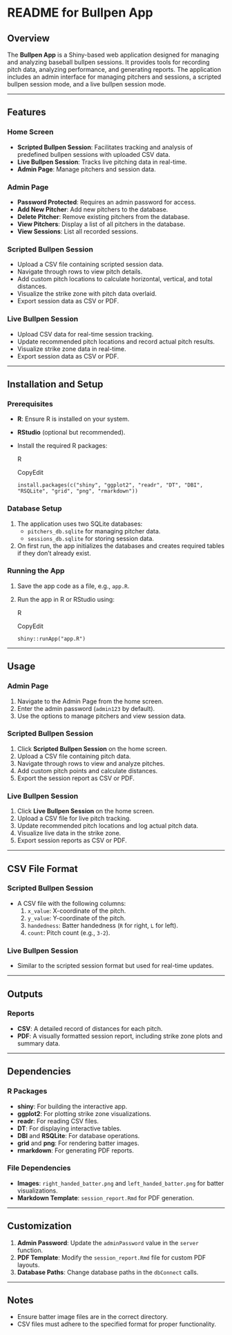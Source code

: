 ﻿# README for Bullpen App

## Overview

The **Bullpen App** is a Shiny-based web application designed for managing and analyzing baseball bullpen sessions. It provides tools for recording pitch data, analyzing performance, and generating reports. The application includes an admin interface for managing pitchers and sessions, a scripted bullpen session mode, and a live bullpen session mode.

----------

## Features

### Home Screen

-   **Scripted Bullpen Session**: Facilitates tracking and analysis of predefined bullpen sessions with uploaded CSV data.
-   **Live Bullpen Session**: Tracks live pitching data in real-time.
-   **Admin Page**: Manage pitchers and session data.

### Admin Page

-   **Password Protected**: Requires an admin password for access.
-   **Add New Pitcher**: Add new pitchers to the database.
-   **Delete Pitcher**: Remove existing pitchers from the database.
-   **View Pitchers**: Display a list of all pitchers in the database.
-   **View Sessions**: List all recorded sessions.

### Scripted Bullpen Session

-   Upload a CSV file containing scripted session data.
-   Navigate through rows to view pitch details.
-   Add custom pitch locations to calculate horizontal, vertical, and total distances.
-   Visualize the strike zone with pitch data overlaid.
-   Export session data as CSV or PDF.

### Live Bullpen Session

-   Upload CSV data for real-time session tracking.
-   Update recommended pitch locations and record actual pitch results.
-   Visualize strike zone data in real-time.
-   Export session data as CSV or PDF.

----------

## Installation and Setup

### Prerequisites

-   **R**: Ensure R is installed on your system.
-   **RStudio** (optional but recommended).
-   Install the required R packages:
    
    R
    
    CopyEdit
    
    `install.packages(c("shiny", "ggplot2", "readr", "DT", "DBI", "RSQLite", "grid", "png", "rmarkdown"))` 
    

### Database Setup

1.  The application uses two SQLite databases:
    -   `pitchers_db.sqlite` for managing pitcher data.
    -   `sessions_db.sqlite` for storing session data.
2.  On first run, the app initializes the databases and creates required tables if they don’t already exist.

### Running the App

1.  Save the app code as a file, e.g., `app.R`.
2.  Run the app in R or RStudio using:
    
    R
    
    CopyEdit
    
    `shiny::runApp("app.R")` 
    

----------

## Usage

### Admin Page

1.  Navigate to the Admin Page from the home screen.
2.  Enter the admin password (`admin123` by default).
3.  Use the options to manage pitchers and view session data.

### Scripted Bullpen Session

1.  Click **Scripted Bullpen Session** on the home screen.
2.  Upload a CSV file containing pitch data.
3.  Navigate through rows to view and analyze pitches.
4.  Add custom pitch points and calculate distances.
5.  Export the session report as CSV or PDF.

### Live Bullpen Session

1.  Click **Live Bullpen Session** on the home screen.
2.  Upload a CSV file for live pitch tracking.
3.  Update recommended pitch locations and log actual pitch data.
4.  Visualize live data in the strike zone.
5.  Export session reports as CSV or PDF.

----------

## CSV File Format

### Scripted Bullpen Session

-   A CSV file with the following columns:
    1.  `x_value`: X-coordinate of the pitch.
    2.  `y_value`: Y-coordinate of the pitch.
    3.  `handedness`: Batter handedness (`R` for right, `L` for left).
    4.  `count`: Pitch count (e.g., `3-2`).

### Live Bullpen Session

-   Similar to the scripted session format but used for real-time updates.

----------

## Outputs

### Reports

-   **CSV**: A detailed record of distances for each pitch.
-   **PDF**: A visually formatted session report, including strike zone plots and summary data.

----------

## Dependencies

### R Packages

-   **shiny**: For building the interactive app.
-   **ggplot2**: For plotting strike zone visualizations.
-   **readr**: For reading CSV files.
-   **DT**: For displaying interactive tables.
-   **DBI** and **RSQLite**: For database operations.
-   **grid** and **png**: For rendering batter images.
-   **rmarkdown**: For generating PDF reports.

### File Dependencies

-   **Images**: `right_handed_batter.png` and `left_handed_batter.png` for batter visualizations.
-   **Markdown Template**: `session_report.Rmd` for PDF generation.

----------

## Customization

1.  **Admin Password**: Update the `adminPassword` value in the `server` function.
2.  **PDF Template**: Modify the `session_report.Rmd` file for custom PDF layouts.
3.  **Database Paths**: Change database paths in the `dbConnect` calls.

----------

## Notes

-   Ensure batter image files are in the correct directory.
-   CSV files must adhere to the specified format for proper functionality.
